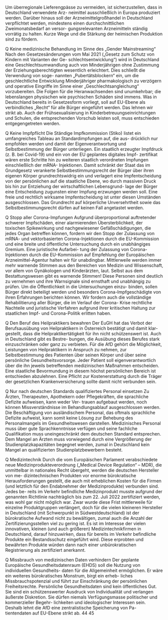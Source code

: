 Um überregionale Lieferengpässe zu vermeiden, ist sicherzustellen, dass in Deutschland verwendete Arz-
neimittel ausschließlich in Europa produziert werden. Darüber hinaus soll der Arzneimittelgroßhandel 
in Deutschland verpflichtet werden, mindestens einen durchschnittlichen Zweimonatsbedarf an versor-
gungsrelevanten Arzneimitteln ständig vorrätig zu halten. Kurze Wege und die Stärkung der heimischen 
Produktion sind zu fördern. 
 
Q Keine medizinische Behandlung im Sinne des „Gender Mainstreaming“
Nach den Gesetzesänderungen vom Mai 2021 („Gesetz zum Schutz von Kindern mit Varianten der Ge-
schlechtsentwicklung“) wird in Deutschland eine Geschlechtsumwandlung auch von Minderjährigen ohne 
Zustimmung der Erziehungsberechtigten wesentlich erleichtert. Dies schließt die Verwendung von soge-
nannten „Pubertätsblockern“ ein, um die geschlechtliche Entwicklung Minderjähriger pharmakologisch zu 
verzögern und operative Eingriffe im Sinne einer „Geschlechtsangleichung“ vorzubereiten. Die Folgen für die 
Heranwachsenden sind unumkehrbar; die lebenslangen physischen wie psychischen Schäden sind immens.
Was in Deutschland bereits in Gesetzesform vorliegt, soll auf EU-Ebene als verbindliches „Recht“ für alle Bürger 
eingeführt werden. Das lehnen wir strikt ab. Auch der Frühsexualisierung in Kinderbetreuungseinrichtungen 
und Schulen, die entsprechenden Vorschub leisten soll, muss entschieden entgegengetreten werden. 
 
Q Keine Impfpflicht
Die Ständige Impfkommission (Stiko) listet ein umfangreiches Tableau an Standardimpfungen auf, die aus-
drücklich nur empfohlen werden und damit der Eigenverantwortung und Selbstbestimmung der Bürger 
unterliegen. Ein staatlich erzeugter Impfdruck (z. B. bei Covid-19) und ein von der EU geplantes digitales Impf-
zertifikat wären erste Schritte hin zu weiteren staatlich verordneten Impfungen einschließlich der mRNA-
Injektionen. Damit schränkt der Staat das im Grundgesetz verankerte Selbstbestimmungsrecht der Bürger 
über ihren eigenen Körper grundrechtswidrig ein und verlagert eine Impfentscheidung von der persönlichen 
auf die staatliche Ebene, wo durch massiven Druck bis hin zur Entziehung der wirtschaftlichen Lebensgrund-
lage der Bürger eine Entscheidung zugunsten einer Impfung erzwungen werden soll. Eine freie und rechtlich 
wirksame Impfentscheidung ist unter diesen Umständen ausgeschlossen. Das Grundrecht auf körperliche 
Unversehrtheit sowie das Selbstbestimmungsrecht dürfen auf keinen Fall angetastet werden.
 
Q Stopp aller Corona-Impfungen
Aufgrund überproportional auftretender schwerer Impfschäden, einer alarmierenden Übersterblichkeit, der 
toxischen Spikewirkung und nachgewiesener Gefäßschädigungen, die jedes Organ betreffen können, fordern 
wir den Stopp der Zulassung von mRNA- und vektorbasierten Corona-Injektionen durch die EU-Kommission 
und eine breite und öffentliche Untersuchung durch ein unabhängiges Gremium. Eine juristische Aufarbei-
tung der Zulassung von Corona-Injektionen durch die EU-Kommission auf Empfehlung der Europäischen 
Arzneimittel-Agentur halten wir für unabdingbar. Mittlerweile werden immer mehr warnende Stimmen aus 
den Bereichen von Medizin und Wissenschaft, vor allem von Gynäkologen und Kinderärzten, laut. Selbst aus 
dem Bestattungswesen gibt es warnende Stimmen! Diese Personen sind deutlich zu vernehmen und ihre 
Warnsignale sind ernsthaft und unabhängig zu prüfen. Um die Öffentlichkeit in die Untersuchungen einzu-
binden, sollen Bürger direkt beteiligt werden und besonders Corona-Impfgeschädigte von ihren Erfahrungen 
berichten können. Wir fordern auch die vollständige Rehabilitierung aller Bürger, die im Verlauf der Corona-
Krise rechtliche Nachteile und juristische Verfahren aufgrund ihrer kritischen Haltung zur staatlichen Impf- 
und Corona-Politik erlitten haben.
 
Q Den Beruf des Heilpraktikers bewahren 
Der EuGH hat das Verbot der Berufsausübung von Heilpraktikern in Österreich bestätigt und damit klar-
gestellt, dass die Heilpraktikertätigkeit für ihn nicht schützenswert ist. Auch in Deutschland gibt es Bestre-
bungen, die Ausübung dieses Berufes stark einzuschränken oder ganz zu verbieten. Für die AfD gehört die 
Möglichkeit, Leistungen von Heilpraktikern in Anspruch zu nehmen, zur Selbstbestimmung des Patienten 
über seinen Körper und über seine persönliche Gesundheitsvorsorge. Jeder Patient soll eigenverantwortlich 
über die ihn jeweils betreffenden medizinischen Maßnahmen entscheiden. Eine staatliche Bevormundung in 
diesem höchst persönlichen Bereich ist entschieden abzulehnen. Eine Pflicht zur Kostenerstattung durch die 
Träger der gesetzlichen Krankenversicherung sollte damit nicht verbunden sein.
 
Q Nur nach deutschen Standards qualifiziertes Personal einsetzen
Zu Ärzten, Therapeuten, Apothekern oder Pflegekräften, die sprachliche Defizite aufweisen, kann weder Ver-
trauen aufgebaut werden, noch können Missverständnisse im Behandlungsablauf ausgeschlossen werden. Die 
Beschäftigung von ausländischem Personal, das oftmals sprachliche Defizite aufweist, kann somit keine Lösung 
zur Behebung des Personalmangels im Gesundheitswesen darstellen. Medizinisches Personal muss über gute 
Sprachkenntnisse verfügen und seine fachliche Qualifikation muss uneingeschränkt dem deutschen Standard 
entsprechen. Dem Mangel an Ärzten muss vorwiegend durch eine Vergrößerung der Studienplatzkapazitäten 
begegnet werden, zumal in Deutschland kein Mangel an qualifizierten Studienplatzbewerbern besteht.
 
Q Medizintechnik
Durch die vom Europäischen Parlament verabschiedete neue Medizinprodukteverordnung („Medical Device 
Regulation“ – MDR), die unmittelbar in nationales Recht übergeht, werden die deutschen Hersteller von me-
dizintechnischen Produkten vor enorme bürokratische Herausforderungen gestellt, die auch mit erheblichen 
Kosten für die Firmen (und letztlich für den Endabnehmer der Medizinprodukte) verbunden sind. Jedes be-
reits im Verkehr befindliche Medizinprodukt musste aufgrund der genannten Richtlinie nachträglich bis zum 
22. Juli 2022 zertifiziert werden, was wohl gar nicht möglich war. 
Zwar wurde diese Frist mittlerweile für einzelne Produktgruppen verlängert, doch für die vielen kleineren 
Hersteller in Deutschland (mit Schwerpunkt in Südwestdeutschland) ist der bürokratische Aufwand nicht zu 
bewältigen, zumal auch die Anzahl der Zertifizierungsstellen viel zu gering ist. Es ist im Interesse der vielen 
innovativen, kleinen (und auch größeren) Medizintechnikfirmen in Deutschland, darauf hinzuwirken, dass für 
bereits im Verkehr befindliche Produkte ein Bestandsschutz eingeführt wird. Diese erprobten und bewährten 
Produkte würden dann nach einer unbürokratischen Registrierung als zertifiziert anerkannt. 
 
Q Missbrauch von medizinischen Daten verhindern
Der geplante Europäische Gesundheitsdatenraum (EHDS) soll die Nutzung von individuellen Gesundheits-
daten für die Allgemeinheit ermöglichen. Er wäre ein weiteres bürokratisches Monstrum, birgt ein erheb-
liches Missbrauchspotenzial und führt zur Einschränkung der persönlichen Freiheitsrechte. Persönliche 
Gesundheitsdaten sind kein öffentliches Gut. Sie sind ein schützenswerter Ausdruck von Individualität und 
verlangen äußerste Diskretion. Sie dürfen niemals Verfügungsmasse politischer und kommerzieller Begehr-
lichkeiten und ideologischer Interessen sein. Deshalb lehnt die AfD eine zentralistische Speicherung von Pa-
tientendaten auf EU-Ebene strikt ab.
44
45
